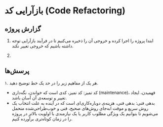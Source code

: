 # بازآرایی کد (Code Refactoring)
## گزارش پروژه
1. ابتدا پروژه را اجرا کرده و خروجی آن را ذخیره می‌کنیم تا در فرآیند بازآرایی توجه داشته باشیم که خروجی تغییر نکند.

2. 

## پرسش‌ها
۱. هر یک از مفاهیم زیر را در حد یک خط توضیح دهید.
- کد تمیز: کد تمیز، کدی است که خواندن، نگه‌داری (maintenance)، فهمیدن، ایجاد تغییر و توسعه‌ی آن آسان باشد.
- بدهی فنی: بدهی فنی، هزینه‌ی دوباره‌کاری‌ای است که در آینده به علت انتخاب یک روش سریع و موقت ابه‌جای روش‌های صحیح، فنی و خوب‌طراحی‌شده متحمل می‌شویم تا بتوانیم یک ویژگی مطلوب کاربر یا یک نیازمندی با اولویت بالاتر در پروژه را در زمان کوتاه‌تری برآورده کنیم.
